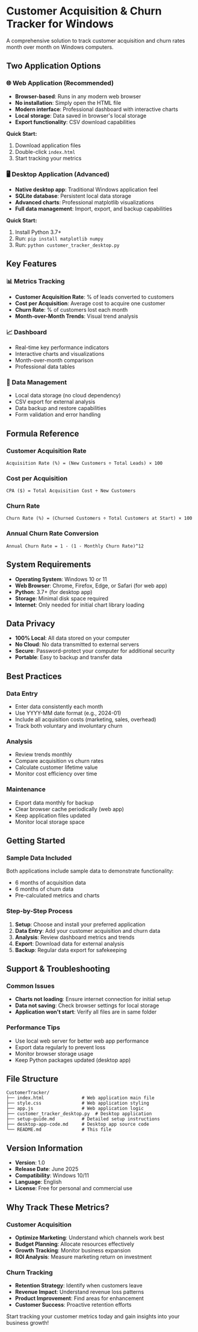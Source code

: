 # Customer Acquisition & Churn Tracker for Windows

A comprehensive solution to track customer acquisition and churn rates month over month on Windows computers.

## Two Application Options

### 🌐 Web Application (Recommended)
- **Browser-based**: Runs in any modern web browser
- **No installation**: Simply open the HTML file
- **Modern interface**: Professional dashboard with interactive charts
- **Local storage**: Data saved in browser's local storage
- **Export functionality**: CSV download capabilities

**Quick Start:**
1. Download application files
2. Double-click `index.html`
3. Start tracking your metrics

### 🖥️ Desktop Application (Advanced)
- **Native desktop app**: Traditional Windows application feel
- **SQLite database**: Persistent local data storage
- **Advanced charts**: Professional matplotlib visualizations
- **Full data management**: Import, export, and backup capabilities

**Quick Start:**
1. Install Python 3.7+
2. Run: `pip install matplotlib numpy`
3. Run: `python customer_tracker_desktop.py`

## Key Features

### 📊 Metrics Tracking
- **Customer Acquisition Rate**: % of leads converted to customers
- **Cost per Acquisition**: Average cost to acquire one customer
- **Churn Rate**: % of customers lost each month
- **Month-over-Month Trends**: Visual trend analysis

### 📈 Dashboard
- Real-time key performance indicators
- Interactive charts and visualizations
- Month-over-month comparison
- Professional data tables

### 💾 Data Management
- Local data storage (no cloud dependency)
- CSV export for external analysis
- Data backup and restore capabilities
- Form validation and error handling

## Formula Reference

### Customer Acquisition Rate
```
Acquisition Rate (%) = (New Customers ÷ Total Leads) × 100
```

### Cost per Acquisition
```
CPA ($) = Total Acquisition Cost ÷ New Customers
```

### Churn Rate
```
Churn Rate (%) = (Churned Customers ÷ Total Customers at Start) × 100
```

### Annual Churn Rate Conversion
```
Annual Churn Rate = 1 - (1 - Monthly Churn Rate)^12
```

## System Requirements

- **Operating System**: Windows 10 or 11
- **Web Browser**: Chrome, Firefox, Edge, or Safari (for web app)
- **Python**: 3.7+ (for desktop app)
- **Storage**: Minimal disk space required
- **Internet**: Only needed for initial chart library loading

## Data Privacy

- **100% Local**: All data stored on your computer
- **No Cloud**: No data transmitted to external servers
- **Secure**: Password-protect your computer for additional security
- **Portable**: Easy to backup and transfer data

## Best Practices

### Data Entry
- Enter data consistently each month
- Use YYYY-MM date format (e.g., 2024-01)
- Include all acquisition costs (marketing, sales, overhead)
- Track both voluntary and involuntary churn

### Analysis
- Review trends monthly
- Compare acquisition vs churn rates
- Calculate customer lifetime value
- Monitor cost efficiency over time

### Maintenance
- Export data monthly for backup
- Clear browser cache periodically (web app)
- Keep application files updated
- Monitor local storage space

## Getting Started

### Sample Data Included
Both applications include sample data to demonstrate functionality:
- 6 months of acquisition data
- 6 months of churn data
- Pre-calculated metrics and charts

### Step-by-Step Process
1. **Setup**: Choose and install your preferred application
2. **Data Entry**: Add your customer acquisition and churn data
3. **Analysis**: Review dashboard metrics and trends
4. **Export**: Download data for external analysis
5. **Backup**: Regular data export for safekeeping

## Support & Troubleshooting

### Common Issues
- **Charts not loading**: Ensure internet connection for initial setup
- **Data not saving**: Check browser settings for local storage
- **Application won't start**: Verify all files are in same folder

### Performance Tips
- Use local web server for better web app performance
- Export data regularly to prevent loss
- Monitor browser storage usage
- Keep Python packages updated (desktop app)

## File Structure

```
CustomerTracker/
├── index.html              # Web application main file
├── style.css               # Web application styling
├── app.js                  # Web application logic
├── customer_tracker_desktop.py  # Desktop application
├── setup-guide.md          # Detailed setup instructions
├── desktop-app-code.md     # Desktop app source code
└── README.md               # This file
```

## Version Information

- **Version**: 1.0
- **Release Date**: June 2025
- **Compatibility**: Windows 10/11
- **Language**: English
- **License**: Free for personal and commercial use

## Why Track These Metrics?

### Customer Acquisition
- **Optimize Marketing**: Understand which channels work best
- **Budget Planning**: Allocate resources effectively
- **Growth Tracking**: Monitor business expansion
- **ROI Analysis**: Measure marketing return on investment

### Churn Tracking
- **Retention Strategy**: Identify when customers leave
- **Revenue Impact**: Understand revenue loss patterns
- **Product Improvement**: Find areas for enhancement
- **Customer Success**: Proactive retention efforts

Start tracking your customer metrics today and gain insights into your business growth!